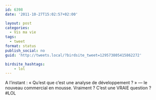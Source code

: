 ```yaml
---
id: 6398
date: '2011-10-27T15:02:57+02:00'

layout: post
categories:
  - Vis ma vie
tags:
  - tweet
format: status
publish_social: no
guid: 'http://tweets.local/?birdsite_tweet=129573805415862272'

birdsite_hashtags:
    - lol
---
```


A l’instant : « Qu’est que c’est une analyse de développement ? » — le nouveau commercial en mousse. Vraiment ? C’est une VRAIE question ?#LOL
